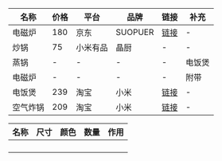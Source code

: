 | 名称     | 价格 | 平台     | 品牌    | 链接                                                       | 补充   |
| -------- | ---- | -------- | ------- | ---------------------------------------------------------- | ------ |
| 电磁炉   | 180  | 京东     | SUOPUER | [链接](https://item.jd.com/10102579356746.html#crumb-wrap) | -      |
| 炒锅     | 75   | 小米有品 | 晶厨    | -                                                          | -      |
| 蒸锅     | -    | -        | -       | -                                                          | 电饭煲 |
| 电磁炉   | -    | -        | -       | -                                                          | 附带   |
| 电饭煲   | 239  | 淘宝     | 小米    | [链接](https://detail.tmall.com/item.htm?id=708646085513)  | -      |
| 空气炸锅 | 209  | 淘宝     | 小米    | [链接](https://detail.tmall.com/item.htm?id=639571917163)  | -      |

| 名称 | 尺寸 | 颜色 | 数量 | 作用 |
| ---- | ---- | ---- | ---- | ---- |
|      |      |      |      |      |
|      |      |      |      |      |
|      |      |      |      |      |
|      |      |      |      |      |

